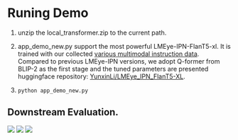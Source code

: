 # Runing Demo

1. unzip the local_transformer.zip to the current path.

2. app_demo_new.py support the most powerful LMEye-IPN-FlanT5-xl. It is trained with our collected [various multimodal instruction data](https://huggingface.co/datasets/YunxinLi/Multimodal_Insturction_Data_V2). Compared to previous LMEye-IPN versions, we adopt Q-former from BLIP-2 as the first stage and the tuned parameters are presented huggingface repository: [YunxinLi/LMEye_IPN_FlanT5-XL](https://huggingface.co/YunxinLi/LMEye_IPN_FlanT5-XL).

3. ```python app_demo_new.py```

## Downstream Evaluation.

![](https://github.com/YunxinLi/LingCloud/blob/main/LMEye/example_images/evaluation_2.png)
![](https://github.com/YunxinLi/LingCloud/blob/main/LMEye/example_images/evaluation_3.png)
![](https://github.com/YunxinLi/LingCloud/blob/main/LMEye/example_images/evaluation_4.png)

